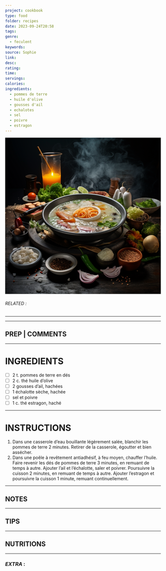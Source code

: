 ```yaml
---
project: cookbook
type: food
folder: recipes
date: 2023-09-24T20:58
tags: 
genre:
  - feculent
keywords: 
source: Sophie
link: 
desc: 
rating: 
time: 
servings: 
calories: 
ingredients:
  - pommes de terre
  - huile d'olive
  - gousses d'ail
  - echalotes
  - sel
  - poivre
  - estragon
---
```


![IMAGE](_default.png)

###### *RELATED* : 
---


---
## PREP | COMMENTS



---
# INGREDIENTS

- [ ] 2 t. pommes de terre en dés
- [ ] 2 c. thé huile d’olive
- [ ] 2 gousses d’ail, hachées
- [ ] 1 échalotte sèche, hachée
- [ ] sel et poivre
- [ ] 1 c. thé estragon, haché

---
# INSTRUCTIONS

1. Dans une casserole d’eau bouillante légèrement salée, blanchir les pommes de terre 2 minutes. Retirer de la casserole, égoutter et bien assécher.
2. Dans une poêle à revêtement antiadhésif, à feu moyen, chauffer l’huile. Faire revenir les dés de pommes de terre 3 minutes, en remuant de temps à autre. Ajouter l’ail et l’échalotte, saler et poivrer. Poursuivre la cuisson 2 minutes, en remuant de temps à autre. Ajouter l’estragon et poursuivre la cuisson 1 minute, remuant continuellement.

---
## NOTES



---
## TIPS



---
## NUTRITIONS



---
### *EXTRA* :



